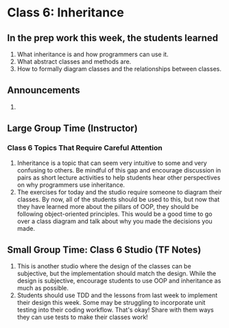 # Class 6: Inheritance

## In the prep work this week, the students learned
1. What inheritance is and how programmers can use it.
1. What abstract classes and methods are.
1. How to formally diagram classes and the relationships between classes.

## Announcements
1. 

## Large Group Time (Instructor)

### Class 6 Topics That Require Careful Attention
1. Inheritance is a topic that can seem very intuitive to some and very confusing to others. Be mindful of this gap and encourage discussion in pairs as short lecture activities to help students hear other perspectives on why programmers use inheritance.
1. The exercises for today and the studio require someone to diagram their classes. By now, all of the students should be used to this, but now that they have learned more about the pillars of OOP, they should be following object-oriented principles. This would be a good time to go over a class diagram and talk about why you made the decisions you made. 

## Small Group Time: Class 6 Studio (TF Notes)
1. This is another studio where the design of the classes can be subjective, but the implementation should match the design. While the design is subjective, encourage students to use OOP and inheritance as much as possible.
1. Students should use TDD and the lessons from last week to implement their design this week. Some may be struggling to incorporate unit testing into their coding workflow. That's okay! Share with them ways they can use tests to make their classes work!
